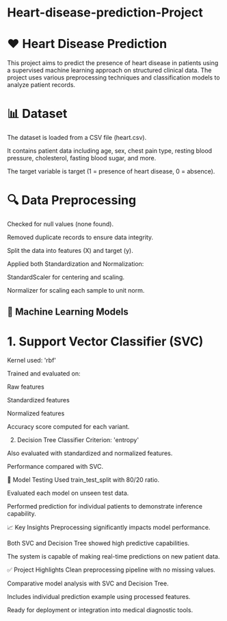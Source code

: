 # Heart-disease-prediction-Project
#  ❤️ Heart Disease Prediction
This project aims to predict the presence of heart disease in patients using a supervised machine learning approach on structured clinical data. The project uses various preprocessing techniques and classification models to analyze patient records.

# 📊 Dataset
The dataset is loaded from a CSV file (heart.csv).

It contains patient data including age, sex, chest pain type, resting blood pressure, cholesterol, fasting blood sugar, and more.

The target variable is target (1 = presence of heart disease, 0 = absence).

# 🔍 Data Preprocessing
Checked for null values (none found).

Removed duplicate records to ensure data integrity.

Split the data into features (X) and target (y).

Applied both Standardization and Normalization:

StandardScaler for centering and scaling.

Normalizer for scaling each sample to unit norm.

## 🧠 Machine Learning Models
# 1. Support Vector Classifier (SVC)
Kernel used: 'rbf'

Trained and evaluated on:

Raw features

Standardized features

Normalized features

Accuracy score computed for each variant.

2. Decision Tree Classifier
Criterion: 'entropy'

Also evaluated with standardized and normalized features.

Performance compared with SVC.

🧪 Model Testing
Used train_test_split with 80/20 ratio.

Evaluated each model on unseen test data.

Performed prediction for individual patients to demonstrate inference capability.

📈 Key Insights
Preprocessing significantly impacts model performance.

Both SVC and Decision Tree showed high predictive capabilities.

The system is capable of making real-time predictions on new patient data.

✅ Project Highlights
Clean preprocessing pipeline with no missing values.

Comparative model analysis with SVC and Decision Tree.

Includes individual prediction example using processed features.

Ready for deployment or integration into medical diagnostic tools.
